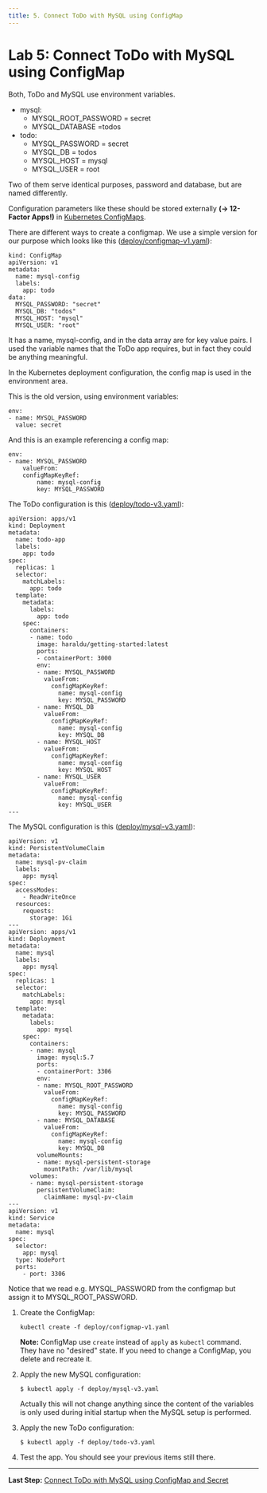 ```yaml
---
title: 5. Connect ToDo with MySQL using ConfigMap
---
```


# Lab 5: Connect ToDo with MySQL using ConfigMap

Both, ToDo and MySQL use environment variables.

- mysql:
  - MYSQL_ROOT_PASSWORD = secret
  - MYSQL_DATABASE =todos
- todo:
  - MYSQL_PASSWORD = secret
  - MYSQL_DB = todos
  - MYSQL_HOST = mysql
  - MYSQL_USER = root

Two of them serve identical purposes, password and database, but are named differently.

Configuration parameters like these should be stored externally **(-> 12-Factor Apps!)** in [Kubernetes ConfigMaps](https://kubernetes.io/docs/tasks/configure-pod-container/configure-pod-configmap/). 

There are different ways to create a configmap. We use a simple version for our purpose which looks like this ([deploy/configmap-v1.yaml](../deploy/configmap-v1.yaml)):

```
kind: ConfigMap
apiVersion: v1
metadata:
  name: mysql-config
  labels:
    app: todo  
data:
  MYSQL_PASSWORD: "secret"
  MYSQL_DB: "todos"
  MYSQL_HOST: "mysql"
  MYSQL_USER: "root"
```

It has a name, mysql-config, and in the data array are for key value pairs. I used the variable names that the ToDo app requires, but in fact they could be anything meaningful.

In the Kubernetes deployment configuration, the config map is used in the environment area. 

This is the old version, using environment variables:

```
env:
- name: MYSQL_PASSWORD
  value: secret
```           

And this is an example referencing a config map:

```
env:
- name: MYSQL_PASSWORD
    valueFrom:
    configMapKeyRef:
        name: mysql-config
        key: MYSQL_PASSWORD
```

The ToDo configuration is this ([deploy/todo-v3.yaml](../deploy/todo-v3.yaml)):

```
apiVersion: apps/v1
kind: Deployment
metadata:
  name: todo-app
  labels:
    app: todo
spec:
  replicas: 1
  selector:
    matchLabels:
      app: todo
  template:
    metadata:
      labels:
        app: todo
    spec:
      containers:
      - name: todo
        image: haraldu/getting-started:latest
        ports:
        - containerPort: 3000
        env:
        - name: MYSQL_PASSWORD
          valueFrom:
            configMapKeyRef:
              name: mysql-config
              key: MYSQL_PASSWORD
        - name: MYSQL_DB
          valueFrom:
            configMapKeyRef:
              name: mysql-config
              key: MYSQL_DB
        - name: MYSQL_HOST
          valueFrom:
            configMapKeyRef:
              name: mysql-config
              key: MYSQL_HOST
        - name: MYSQL_USER
          valueFrom:
            configMapKeyRef:
              name: mysql-config
              key: MYSQL_USER
---
```

The MySQL configuration is this ([deploy/mysql-v3.yaml](../deploy/mysql-v2.yaml)):

```
apiVersion: v1
kind: PersistentVolumeClaim
metadata:
  name: mysql-pv-claim
  labels:
    app: mysql
spec:
  accessModes:
    - ReadWriteOnce
  resources:
    requests:
      storage: 1Gi
---
apiVersion: apps/v1
kind: Deployment
metadata:
  name: mysql
  labels:
    app: mysql
spec:
  replicas: 1
  selector:
    matchLabels:
      app: mysql
  template:
    metadata:
      labels:
        app: mysql
    spec:
      containers:
      - name: mysql
        image: mysql:5.7
        ports:
        - containerPort: 3306
        env:
        - name: MYSQL_ROOT_PASSWORD
          valueFrom:
            configMapKeyRef:
              name: mysql-config
              key: MYSQL_PASSWORD
        - name: MYSQL_DATABASE
          valueFrom:
            configMapKeyRef:
              name: mysql-config
              key: MYSQL_DB
        volumeMounts:
        - name: mysql-persistent-storage
          mountPath: /var/lib/mysql
      volumes:
      - name: mysql-persistent-storage
        persistentVolumeClaim:
          claimName: mysql-pv-claim                    
---
apiVersion: v1
kind: Service
metadata:
  name: mysql
spec:
  selector:
    app: mysql
  type: NodePort
  ports:
    - port: 3306
```

Notice that we read e.g. MYSQL_PASSWORD from the configmap but assign it to MYSQL_ROOT_PASSWORD.

1. Create the ConfigMap:

    ```
    kubectl create -f deploy/configmap-v1.yaml
    ```

    **Note:** ConfigMap use `create` instead of `apply` as `kubectl` command. They have no "desired" state. If you need to change a ConfigMap, you delete and recreate it. 

2. Apply the new MySQL configuration:

    ```
    $ kubectl apply -f deploy/mysql-v3.yaml
    ```
   
   Actually this will not change anything since the content of the variables is only used during initial startup when the MySQL setup is performed.

3. Apply the new ToDo configuration:
    ```
    $ kubectl apply -f deploy/todo-v3.yaml
    ```

4. Test the app. You should see your previous items still there.

---

**Last Step:** [Connect ToDo with MySQL using ConfigMap and Secret](lab6.md) 

